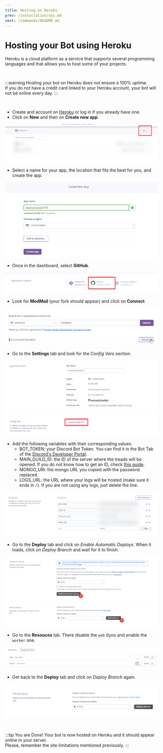 ```yaml
---
title: Hosting on Heroku
prev: /installation/vps.md
next: /commands/README.md
---
```


# Hosting your Bot using Heroku

Heroku is a cloud platform as a service that supports several programming languages and that allows you to host some of your projects.

<br/>

:::warning
Hosting your bot on Heroku does not ensure a 100% uptime.<br/>
If you do not have a credit card linked to your Heroku account, your bot will not be online every day.
:::

<br/>

- Create and account on [Heroku](https://www.heroku.com/) or log in if you already have one.
- Click on **New** and then on **Create new app**.

![](/images/Hk_New.png)

- Select a name for your app, the location that fits the best for you, and create the app.

![](/images/Hk_Create.png)

- Once in the dashboard, select **GitHub**.

![](/images/Hk_GitHub.png)

- Look for **ModMail** (your fork should appear) and click on **Connect**.

![](/images/Hk_Repo.png)

- Go to the **Settings** tab and look for the *Config Vars* section.

![](/images/Hk_ShowVars.png)

- Add the following variables with their corresponding values.
    - BOT_TOKEN: your Discord Bot Token. You can find it in the Bot Tab of the [Discord's Developer Portal](https://discord.com/developers/applications).
    - MAIN_GUILD_ID: the ID of the server where the treads will be opened. If you do not know how to get an ID, check [this guide](https://support.discord.com/hc/en-us/articles/206346498-Where-can-I-find-my-User-Server-Message-ID-).
    - MONGO_URI: the mongo URL you copied with the password replaced.
    - LOGS_URL: the URL where your logs will be hosted (make sure it ends in `/`). If you are not using any logs, just delete the line.

![](/images/Hk_ShowedVars.png)

- Go to the **Deploy** tab and click on *Enable Automatic Deploys*. When it loads, click on *Deploy Branch* and wait for it to finish.

![](/images/Hk_Deploys.png)

- Go to the **Resouces** tab. There disable the `web` dyno and enable the `worker` one.

![](/images/Hk_Worker.png)

- Get back to the **Deploy** tab and click on *Deploy Branch* again.

![](/images/Hk_Deploy.png)

<br/>

:::tip You are Done!
Your bot is now hosted on Heroku and it should appear online in your server.
<br/>
Please, remember the site limitations mentioned previously.
:::